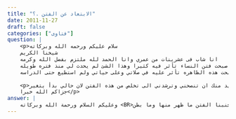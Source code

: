 ```yaml
---
title: "الابتعاد عن الفتن .؟"
date: 2011-11-27
draft: false
categories: ["فتاوى"]
question: |
    <p>سلام عليكم ورحمه الله وبركاته 
    شيخنا الكريم 
    انا شاب فى عشرينات من عمري وانا الحمد لله ملتزم بفضل الله وكرمه 
    ولكن انا منذ اسبوعين تقريبا اصبحت فتن النساء تأثر فيه كثيرا وهذا الشئ لم يحدث لي منذ فتره طويله 
    واصبحت هذه الظاهره تأثر عليه في صلاتي وعلى حياتي ولم استطيع حتى الدراسه..</p>
    
    <p>واني اغض النظر على قدر المستطاع ولكن لا اعرف ماذا افعل  وانا استغفر الله وادعو ولكن اريد منك ان تنصحني وترشدني الى تخلص من هذه الفتن لان حالي بدأ يتغير  
    جزاكم الله خيرا</p>
answer: |
    وعليكم السلام ورحمة الله وبركاته <BR>أسأل الله تعالى في علاه أن يثبتنا وإياك على طاعته وأن يجنبنا الفتن ما ظهر منها وما بطن . <BR>اعلم أخى حفظك الله تعالى أن شؤم المعصية عظيم فقد يكون الإنسان على خير وفضل لكنه بسبب معصيته ينزع عنه ذلك الخير سواء كان خيرا دينيا أو دنيويا ، ومن أعظم الفتن فتنة النظر إلى النساء فإنها تمرض القلب وتضعف الإيمان ، فالإنسان أذا استرسل مع نفسه في أن أباح لها النظر في ما حرم الله تعالى هانت عليه بعد ذلك وصار قلبه محبا لها وما استطاع الإنفاك عنها إلا بتوفيق من الله تعالى وفضله ومنه ، فإياك أخي أن تستهين بالنظر المحرم لأن الثمن سيكون غاليا. <BR>وأنصحك أخي أن تتجنب مواطن الفتن والأماكن التي تكثر فيها النساء وأن ترافق الصالحين وأن تجتهد في الدعاء والتضرع في أن يذهب الله تعالى هذه الفتنة عن قلبك . <BR>والله أعلم
---
```


